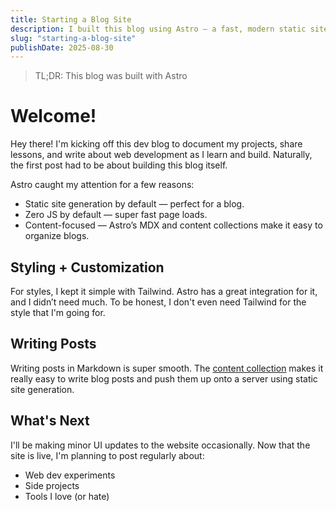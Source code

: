 ```yaml
---
title: Starting a Blog Site
description: I built this blog using Astro — a fast, modern static site builder. Here's how I set it up, what I learned, and why I chose Astro for my devlog.
slug: "starting-a-blog-site"
publishDate: 2025-08-30
---
```


> TL;DR: This blog was built with Astro

# Welcome!

Hey there! I'm kicking off this dev blog to document my projects, share lessons, and write about web development as I learn and build. Naturally, the first post had to be about building this blog itself.

Astro caught my attention for a few reasons:

- Static site generation by default — perfect for a blog.
- Zero JS by default — super fast page loads.
- Content-focused — Astro’s MDX and content collections make it easy to organize blogs.

## Styling + Customization

For styles, I kept it simple with Tailwind. Astro has a great integration for it, and I didn’t need much. To be honest, I don't even need Tailwind for the style that I'm going for.

## Writing Posts

Writing posts in Markdown is super smooth. The <a href="https://docs.astro.build/en/guides/content-collections/#what-are-content-collections">content collection</a> makes it really easy to write blog posts and push them up onto a server using static site generation.

## What's Next

I'll be making minor UI updates to the website occasionally. Now that the site is live, I'm planning to post regularly about:

- Web dev experiments
- Side projects
- Tools I love (or hate)
